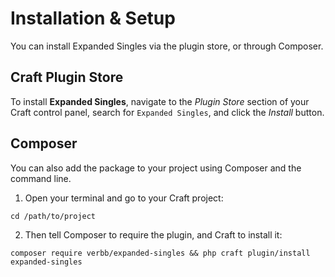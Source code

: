 # Installation & Setup
You can install Expanded Singles via the plugin store, or through Composer.

## Craft Plugin Store
To install **Expanded Singles**, navigate to the _Plugin Store_ section of your Craft control panel, search for `Expanded Singles`, and click the _Install_ button.

## Composer
You can also add the package to your project using Composer and the command line.

1. Open your terminal and go to your Craft project:
```shell
cd /path/to/project
```

2. Then tell Composer to require the plugin, and Craft to install it:
```shell
composer require verbb/expanded-singles && php craft plugin/install expanded-singles
```
